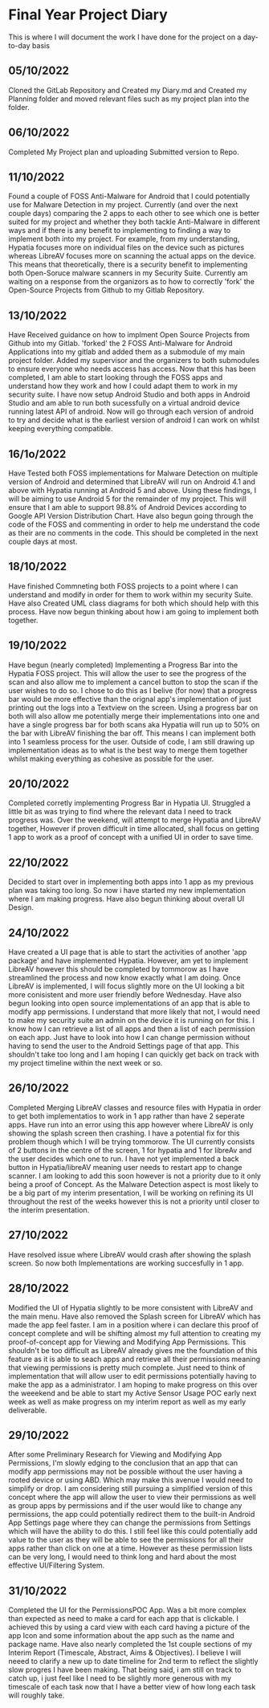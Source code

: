 # Final Year Project Diary

This is where I will document the work I have done for the project on a day-to-day basis

## 05/10/2022
Cloned the GitLab Repository and Created my Diary.md and Created my Planning folder and moved relevant files such as my project plan into the folder.

## 06/10/2022
Completed My Project plan and uploading Submitted version to Repo.

## 11/10/2022
Found a couple of FOSS Anti-Malware for Android that I could potentially use for Malware Detection in my project. Currently (and over the next couple days) comparing the 2 apps to each other to see which one is better suited for my project and whether they both tackle Anti-Malware in different ways and if there is any benefit to implementing to finding a way to implement both into my project. For example, from my understanding, Hypatia focuses more on individual files on the device such as pictures whereas LibreAV focuses more on scanning the actual apps on the device. This means that theoretically, there is a security benefit to implementing both Open-Soruce malware scanners in my Security Suite. Currently am waiting on a response from the organizors as to how to correctly 'fork' the Open-Source Projects from Github to my Gitlab Repository.

## 13/10/2022
Have Received guidance on how to implment Open Source Projects from Github into my Gitlab. 'forked' the 2 FOSS Anti-Malware for Android Applications into my gitlab and added them as a submodule of my main project folder. Added my supervisor and the organizers to both submodules to ensure everyone who needs access has access. Now that this has been completed, I am able to start looking through the FOSS apps and understand how they work and how I could adapt them to work in my security suite. I have now setup Android Studio and both apps in Android Studio and am able to run both sucessfully on a virtual android device running latest API of android. Now will go through each version of android to try and decide what is the earliest version of android I can work on whilst keeping everything compatible.

## 16/1o/2022 
Have Tested both FOSS implementations for Malware Detection on multiple version of Android and determined that LibreAV will run on Android 4.1 and above with Hypatia running at Android 5 and above. Using these findings, I will be aiming to use Android 5 for the remainder of my project. This will ensure that I am able to support 98.8% of Android Devices according to Google API Version Distribution Chart. Have also begun going through the code of the FOSS and commenting in order to help me understand the code as their are no comments in the code. This should be completed in the next couple days at most.

## 18/10/2022
Have finished Commneting both FOSS projects to a point where I can understand and modify in order for them to work within my security Suite. Have also Created UML class diagrams for both which should help with this process. Have now begun thinking about how i am going to implement both together.

## 19/10/2022
Have begun (nearly completed) Implementing a Progress Bar into the Hypatia FOSS project. This will allow the user to see the progress of the scan and also allow me to implement a cancel button to stop the scan if the user wishes to do so. I chose to do this as I belive (for now) that a progress bar would be more effective than the orignal app's implementation of just printing out the logs into a Textview on the screen. Using a progress bar on both will also allow me potentially merge their implementations into one and have a single progress bar for both scans aka Hypatia will run up to 50% on the bar with LibreAV finishing the bar off. This means I can implement both into 1 seamless process for the user. Outside of code, I am still drawing up implementation ideas as to what is the best way to merge them together whilst making everything as cohesive as possible for the user.

## 20/10/2022
Completed corretly implementing Progress Bar in Hypatia UI. Struggled a little bit as was trying to find where the relevant data I need to track progress was. Over the weekend, will attempt to merge Hypatia and LibreAV together, However if proven difficult in time allocated, shall focus on getting 1 app to work as a proof of concept with a unified UI in order to save time.

## 22/10/2022
Decided to start over in implementing both apps into 1 app as my previous plan was taking too long. So now i have started my new implementation where I am making progress. Have also begun thinking about overall UI Design.

## 24/10/2022
Have created a UI page that is able to start the activities of another 'app package' and have implemented Hypatia. However, am yet to implement LibreAV however this should be completed by tommorow as I have streamlined the process and now know exactly what I am doing. Once LibreAV is implemented, I will focus slightly more on the UI looking a bit more conisistent and more user friendly before Wednesday. Have also begun looking into open source implementations of an app that is able to modify app permissions. I understand that more likely that not, I would need to make my security suite an admin on the device it is running on for this. I know how I can retrieve a list of all apps and then a list of each permission on each app. Just have to look into how I can change permission without having to send the user to the Android Settings page of that app. This shouldn't take too long and I am hoping I can quickly get back on track with my project timeline within the next week or so.

## 26/10/2022
Completed Merging LibreAV classes and resource files with Hypatia in order to get both implementatios to work in 1 app rather than have 2 seperate apps. Have run into an error using this app however where LibreAV is only showing the splash screen then crashing. I have a potential fix for this problem though which I will be trying tommorow. The UI currently consists of 2 buttons in the centre of the screen, 1 for hypatia and 1 for libreAv and the user decides which one to run. I have not yet implemented a back button in Hypatia/libreAV meaning user needs to restart app to change scanner. I am looking to add this soon however is not a priority due to it only being a proof of Concept. As the Malware Detection aspect is most likely to be a big part of my interim presentation, I will be working on refining its UI throughout the rest of the weeks however this is not a priority until closer to the interim presentation.

## 27/10/2022
Have resolved issue where LibreAV would crash after showing the splash screen. So now both Implementations are working succesfully in 1 app. 

## 28/10/2022
Modified the UI of Hypatia slightly to be more consistent with LibreAV and the main menu. Have also removed the Splash screen for LibreAV which has made the app feel faster. I am in a position where i can declare this proof of concept complete and will be shifting almost my full attention to creating my proof-of-concept app for Viewing and Modifying App Permissions. This shouldn't be too difficult as LibreAV already gives me the foundation of this feature as it is able to seach apps and retrieve all their permissions meaning that viewing permissions is pretty much complete. Just need to think of implementation that will allow user to edit permissions potentially having to make the app as a administrator. I am hoping to make progress on this over the weeekend and be able to start my Active Sensor Usage POC early next week as well as make progress on my interim report as well as my early deliverable.

## 29/10/2022
After some Preliminary Research for Viewing and Modifying App Permissions, I'm slowly edging to the conclusion that an app that can modify app permissions may not be possible without the user having a rooted device or using ABD. Which may make this avenue I would need to simplify or drop. I am considering still pursuing a simplified version of this concept where the app will allow the user to view their permissions as well as group apps by permissions and if the user would like to change any permissions, the app could potentially redirect them to the built-in Android App Settings page where they can change the permissions from Settings which will have the ability to do this. I still feel like this could potentially add value to the user as they will be able to see the permissions for all their apps rather than click on one at a time. However as these permission lists can be very long, I would need to think long and hard about the most effective UI/Filtering System.

## 31/10/2022
Completed the UI for the PermissionsPOC App. Was a bit more complex than expected as need to make a card for each app that is clickable. I achieved this by using a card view with each card having a picture of the app Icon and some information about the app such as the name and package name. Have also nearly completed the 1st couple sections of my Interim Report (Timescale, Abstract, Aims & Objectives). I believe I will neeed to clarify a new up to date timeline for 2nd term to reflect the slightly slow progres I have been making. That being said, i am still on track to catch up, i just feel like I need to be slightly more generous with my timescale of each task now that I have a better view of how long each task will roughly take.